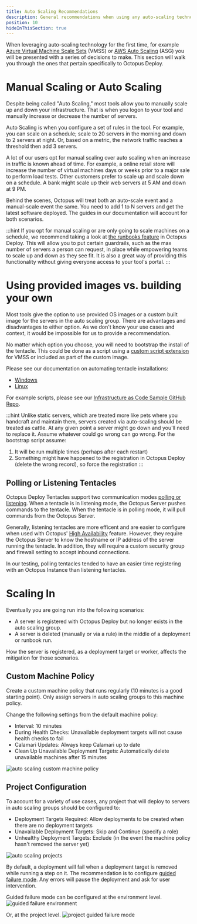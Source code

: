 ```yaml
---
title: Auto Scaling Recommendations
description: General recommendations when using any auto-scaling technology with Octopus Deploy.
position: 10
hideInThisSection: true
---
```


When leveraging auto-scaling technology for the first time, for example [Azure Virtual Machine Scale Sets](https://azure.microsoft.com/en-us/services/virtual-machine-scale-sets/) (VMSS) or [AWS Auto Scaling](https://aws.amazon.com/autoscaling/) (ASG) you will be presented with a series of decisions to make.  This section will walk you through the ones that pertain specifically to Octopus Deploy.

# Manual Scaling or Auto Scaling

Despite being called "Auto Scaling," most tools allow you to manually scale up and down your infrastructure.  That is when you logon to your tool and manually increase or decrease the number of servers.  

Auto Scaling is when you configure a set of rules in the tool.  For example, you can scale on a schedule; scale to 20 servers in the morning and down to 2 servers at night.  Or, based on a metric, the network traffic reaches a threshold then add 3 servers.

A lot of our users opt for manual scaling over auto scaling when an increase in traffic is known ahead of time.  For example, a online retail store will increase the number of virtual machines days or weeks prior to a major sale to perform load tests.  Other customers prefer to scale up and scale down on a schedule.  A bank might scale up their web servers at 5 AM and down at 9 PM.  

Behind the scenes, Octopus will treat both an auto-scale event and a manual-scale event the same.  You need to add 1 to N servers and get the latest software deployed.  The guides in our documentation will account for both scenarios.

:::hint
If you opt for manual scaling or are only going to scale machines on a schedule, we recommend taking a look at [the runbooks feature](/docs/runbooks/index.md) in Octopus Deploy.  This will allow you to put certain guardrails, such as the max number of servers a person can request, in place while empowering teams to scale up and down as they see fit.  It is also a great way of providing this functionality without giving everyone access to your tool's portal.
:::

# Using provided images vs. building your own

Most tools give the option to use provided OS images or a custom built image for the servers in the auto scaling group.  There are advantages and disadvantages to either option.  As we don't know your use cases and context, it would be impossible for us to provide a recommendation.

No matter which option you choose, you will need to bootstrap the install of the tentacle.  This could be done as a script using a [custom script extension](https://docs.microsoft.com/en-us/azure/virtual-machines/extensions/custom-script-windows) for VMSS or included as part of the custom image.

Please see our documentation on automating tentacle installations:

- [Windows](/docs/infrastructure/deployment-targets/windows-targets/automating-tentacle-installation.md)
- [Linux](/docs/infrastructure/deployment-targets/linux/tentacle/index.md#automation-scripts)

For example scripts, please see our [Infrastructure as Code Sample GitHub Repo](https://github.com/OctopusSamples/IaC/tree/master/bootstrap).

:::hint
Unlike static servers, which are treated more like pets where you handcraft and maintain them, servers created via auto-scaling should be treated as cattle.  At any given point a server might go down and you'll need to replace it.  Assume whatever could go wrong can go wrong.  For the bootstrap script assume:

1. It will be run multiple times (perhaps after each restart)
2. Something might have happened to the registration in Octopus Deploy (delete the wrong record), so force the registration
:::

## Polling or Listening Tentacles

Octopus Deploy Tentacles support two communication modes [polling or listening](/docs/infrastructure/deployment-targets/windows-targets/tentacle-communication.md).  When a tentacle is in listening mode, the Octopus Server pushes commands to the tentacle.  When the tentacle is in polling mode, it will pull commands from the Octopus Server.  

Generally, listening tentacles are more efficent and are easier to configure when used with Octopus' [High Availability](/docs/administration/high-availability/index.md) feature.  However, they require the Octopus Server to know the hostname or IP address of the server running the tentacle.  In addition, they will require a custom security group and firewall setting to accept inbound connections.  

In our testing, polling tentacles tended to have an easier time registering with an Octopus Instance than listening tentacles.  

# Scaling In

Eventually you are going run into the following scenarios:

- A server is registered with Octopus Deploy but no longer exists in the auto scaling group.  
- A server is deleted (manually or via a rule) in the middle of a deployment or runbook run.

How the server is registered, as a deployment target or worker, affects the mitigation for those scenarios.

## Custom Machine Policy

Create a custom machine policy that runs regularly (10 minutes is a good starting point).  Only assign servers in auto scaling groups to this machine policy.  

Change the following settings from the default machine policy:

- Interval: 10 minutes
- During Health Checks: Unavailable deployment targets will not cause health checks to fail
- Calamari Updates: Always keep Calamari up to date
- Clean Up Unavailable Deployment Targets: Automatically delete unavailable machines after 15 minutes

![auto scaling custom machine policy](images/auto-scaling-machine-policy.png)

## Project Configuration

To account for a variety of use cases, any project that will deploy to servers in auto scaling groups should be configured to:

- Deployment Targets Required: Allow deployments to be created when there are no deployment targets
- Unavailable Deployment Targets: Skip and Continue (specify a role)
- Unhealthy Deployment Targets: Exclude (in the event the machine policy hasn't removed the server yet)

![auto scaling projects](images/project-settings-with-auto-scaling.png)

By default, a deployment will fail when a deployment target is removed while running a step on it.  The recommendation is to configure [guided failure mode](docs/releases/guided-failures.md).  Any errors will pause the deployment and ask for user intervention.

Guided failure mode can be configured at the environment level.
![guided failure environment](images/environment-guided-failure-mode.png)

Or, at the project level.
![project guided failure mode](images/project-guided-failure-mode.png)